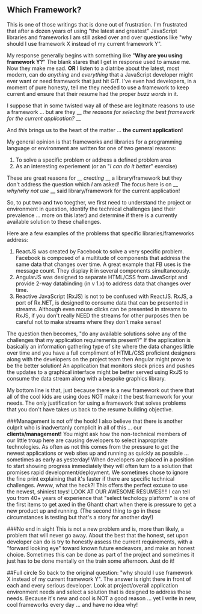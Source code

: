 ## Which Framework?

This is one of those writings that is done out of frustration.  I'm frustrated that after a dozen years of using "the latest and greatest" JavaScript libraries and frameworks I am still asked over and over questions like "why should I use framework X instead of my current framework Y".

My response generally begins with something like "__Why are you using framework Y?__"  The blank stares that I get in response used to amuse me.  Now they make me sad. __OR__ I listen to a diatribe about the latest, most modern, can do _anything_ and _everything_ that a JavaScript developer might ever want or need framework that just hit GIT.  I've even had developers, in a moment of pure honesty, tell me they needed to use a framework to keep current and ensure that their resume had the proper _buzz words_ in it.

I suppose that in some twisted way all of these are legitmate reasons to use a framework ... but are they __ _the reasons for selecting the best framework for the current application?_ __

And _this_ brings us to the heart of the matter ... __the current application!__

My general opinion is that frameworks and libraries for a programming language or environment are written for one of two general reasons:

  1.  To solve a specific problem or address a defined problem area
  2.  As an interesting experiement (or an "_I can do it better_" exercise)


These are great reasons for __ _creating_ __ a library/framework but they don't address the question which _I_ am asked!  The focus here is on __ _why/why not use_ __ said library/framework for the current application!

So, to put two and two toegther, we first need to understand the project or environment in question, identify the technical challenges (and their prevalence ... more on this later) and determine if there is a currently available solution to these challenges.

Here are a few examples of the problems that specific libraries/frameworks address:

1.  ReactJS was created by Facebook to solve a very specific problem.  Facebook is composed of a multitude of components that address the same data that changes over time.  A great example that FB uses is the message count.  They display it in several components simultaneously.
2.  AngularJS was designed to separate HTML/CSS from JavaScript and provide 2-way databinding (in v 1.x) to address data that changes over time.
3.  Reactive JavaScript (RxJS) is not to be confused with ReactJS.  RxJS, a port of Rx.NET, is designed to consume data that can be presented in streams.  Although even mouse clicks can be presented in streams to RxJS, if you don't really NEED the streams for other purposes then be careful not to make streams where they don't make sense!

The question then becomes, "do any available solutions solve any of the challenges that my application requirements present?"  If the application is basically an information gathering type of site where the data changes little over time and you have a full compliment of HTML/CSS proficient designers along with the developers on the project team then Angular might prove to be the better solution!  An application that monitors stock prices and pushes the updates to a graphical interface might be better served using RxJS to consume the data stream along with a bespoke graphics library.

My bottom line is that, just because there is a new framework out there that all of the cool kids are using does NOT make it the best framework for your needs.  The only justification for using a framework that solves problems that you don't have takes us back to the resume building objective.

###Management is not off the hook!
I also believe that there is another culprit who is inadvertanly complicit in all of this ... our __clients/management!__ You might ask how the non-technical members of our little troup here are causing developers to select inapropriate technologies.  As often as not this comes from the pressure to get the newest applications or web sites up and running as quickly as possible ... sometimes as early as yesterday!  When developers are placed in a position to start showing progress immediately they will often turn to a solution that promises rapid development/deployment.  We sometimes chose to ignore the fine print explaining that it's faster if there are specific technical challenges.  Awww, what the heck?! This offers the perfect excuse to use the newest, shiniest toys!  LOOK AT OUR AWESOME RESUMES!!!! I can tell you from 40+ years of experience that "select techology platform" is one of the first items to get axed in the Ghantt chart when there is pressure to get a new product up and running.  (The second thing to go in these circumstances is testing but that's a story for another day!)

###No end in sight
This is not a new problem and is, more than likely, a problem that will never go away.  About the best that the honest, set upon developer can do is try to honestly assess the current requirements, with a "forward looking eye" toward known future endeavors, and make an honest choice.  Sometimes this can be done as part of the project and sometimes it just has to be done mentally on the train some afternoon.  Just do it!

##Full circle
So back to the original question: "why should I use framework X instead of my current framework Y".  The answer is right there in front of each and every serious developer.  Look at project/overall application environment needs and select a solution that is designed to address those needs. Because it's new and cool is NOT a good reason ... yet I write in new, cool frameworks every day ... and have no idea why!

